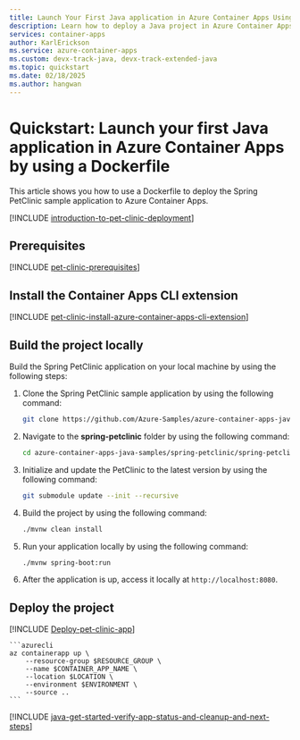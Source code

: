 ```yaml
---
title: Launch Your First Java application in Azure Container Apps Using a Dockerfile
description: Learn how to deploy a Java project in Azure Container Apps Using a Dockerfile.
services: container-apps
author: KarlErickson
ms.service: azure-container-apps
ms.custom: devx-track-java, devx-track-extended-java 
ms.topic: quickstart
ms.date: 02/18/2025
ms.author: hangwan
---
```


# Quickstart: Launch your first Java application in Azure Container Apps by using a Dockerfile

This article shows you how to use a Dockerfile to deploy the Spring PetClinic sample application to Azure Container Apps.

[!INCLUDE [introduction-to-pet-clinic-deployment](includes/introduction-to-pet-clinic-deployment.md)]

## Prerequisites

[!INCLUDE [pet-clinic-prerequisites](includes/pet-clinic-prerequisites.md)]

## Install the Container Apps CLI extension

[!INCLUDE [pet-clinic-install-azure-container-apps-cli-extension](includes/pet-clinic-install-azure-container-apps-cli-extension.md)]

## Build the project locally

Build the Spring PetClinic application on your local machine by using the following steps:

1. Clone the Spring PetClinic sample application by using the following command:

    ```bash
    git clone https://github.com/Azure-Samples/azure-container-apps-java-samples.git
    ```

1. Navigate to the **spring-petclinic** folder by using the following command:

    ```bash
    cd azure-container-apps-java-samples/spring-petclinic/spring-petclinic/
    ```

1. Initialize and update the PetClinic to the latest version by using the following command:

    ```bash
    git submodule update --init --recursive
    ```

1. Build the project by using the following command:

    ```bash
    ./mvnw clean install
    ```

1. Run your application locally by using the following command:

    ```bash
    ./mvnw spring-boot:run
    ```

1. After the application is up, access it locally at `http://localhost:8080`.

## Deploy the project

[!INCLUDE [Deploy-pet-clinic-app](C:/wsl.localhost/Ubuntu/home/joshg/repos/azure-docs-pr/articles/container-apps/includes/Deploy-pet-clinic-app.md)]

    ```azurecli
    az containerapp up \
        --resource-group $RESOURCE_GROUP \
        --name $CONTAINER_APP_NAME \
        --location $LOCATION \
        --environment $ENVIRONMENT \
        --source ..
    ```

[!INCLUDE [java-get-started-verify-app-status-and-cleanup-and-next-steps](includes/java-get-started-verify-app-status-and-cleanup-and-next-steps.md)]
